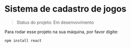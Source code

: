 # Sistema de cadastro de jogos

> Status do projeto: Em desenvovimento
>
Para rodar esse projeto na sua máquina, por favor digite:

 ````
npm install react
